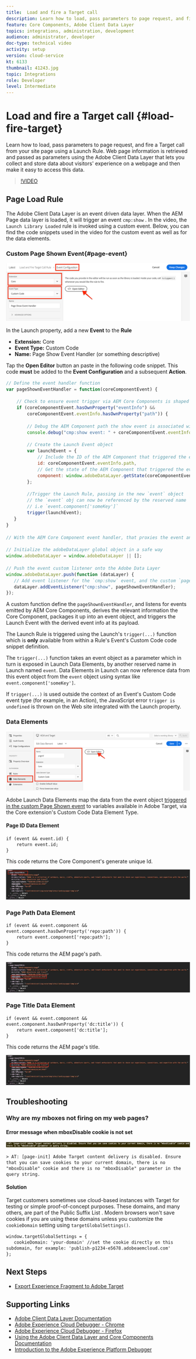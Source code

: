 ```yaml
---
title:  Load and fire a Target call
description: Learn how to load, pass parameters to page request, and fire a Target call from your site page using a Launch Rule. Page information is retrieved and passed as parameters using the Adobe Client Data Layer that lets you collect and store data about visitors' experience on a webpage and then make it easy to access this data.
feature: Core Components, Adobe Client Data Layer
topics: integrations, administration, development
audience: administrator, developer
doc-type: technical video
activity: setup
version: cloud-service
kt: 6133
thumbnail: 41243.jpg
topic: Integrations
role: Developer
level: Intermediate
---
```


# Load and fire a Target call {#load-fire-target}

Learn how to load, pass parameters to page request, and fire a Target call from your site page using a Launch Rule. Web page information is retrieved and passed as parameters using the Adobe Client Data Layer that lets you collect and store data about visitors' experience on a webpage and then make it easy to access this data.

>[!VIDEO](https://video.tv.adobe.com/v/41243?quality=12&learn=on)

## Page Load Rule 

The Adobe Client Data Layer is an event driven data layer. When the AEM Page data layer is loaded, it will trigger an event `cmp:show` . In the video, the `Launch Library Loaded` rule is invoked using a custom event. Below, you can find the code snippets used in the video for the custom event as well as for the data elements. 

### Custom Page Shown Event{#page-event}

![Page shown event configuration and custom code](assets/load-and-fire-target-call.png)

In the Launch property, add a new **Event** to the **Rule**

+ __Extension:__ Core
+ __Event Type:__ Custom Code
+ __Name:__ Page Show Event Handler (or something  descriptive)

Tap the __Open Editor__ button an paste in the following code snippet. This code __must__ be added to the __Event Configuration__ and a subsequent __Action__. 

```javascript
// Define the event handler function
var pageShownEventHandler = function(coreComponentEvent) {

    // Check to ensure event trigger via AEM Core Components is shaped correctly
    if (coreComponentEvent.hasOwnProperty("eventInfo") && 
        coreComponentEvent.eventInfo.hasOwnProperty("path")) {
    
        // Debug the AEM Component path the show event is associated with
        console.debug("cmp:show event: " + coreComponentEvent.eventInfo.path);

        // Create the Launch Event object
        var launchEvent = {
            // Include the ID of the AEM Component that triggered the event
            id: coreComponentEvent.eventInfo.path,
            // Get the state of the AEM Component that triggered the event           
            component: window.adobeDataLayer.getState(coreComponentEvent.eventInfo.path)
        };

        //Trigger the Launch Rule, passing in the new `event` object
        // the `event` obj can now be referenced by the reserved name `event` by other Launch data elements
        // i.e `event.component['someKey']`
        trigger(launchEvent);
   }
}

// With the AEM Core Component event handler, that proxies the event and relevant information to Adobe Launch, defined above...

// Initialize the adobeDataLayer global object in a safe way
window.adobeDataLayer = window.adobeDataLayer || [];

// Push the event custom listener onto the Adobe Data Layer
window.adobeDataLayer.push(function (dataLayer) {
   // Add event listener for the `cmp:show` event, and the custom `pageShownEventHandler` function as the callback
   dataLayer.addEventListener("cmp:show", pageShownEventHandler);
});
```

A custom function define the `pageShownEventHandler`, and listens for events emitted by AEM Core Components, derives the relevant information the Core Component, packages it up into an event object, and triggers the Launch Event with the derived event info at its payload.

The Launch Rule is triggered using the Launch's `trigger(...)` function which is __only__ available from within a Rule's Event's Custom Code code snippet definition. 

The `trigger(...)` function takes an event object as a parameter which in turn is exposed in Launch Data Elements, by another reserved name in Launch named `event`. Data Elements in Launch can now reference data from this event object from the `event` object using syntax like `event.component['someKey']`.

If `trigger(...)` is used outside the context of an Event's Custom Code event type (for example, in an Action), the JavaScript error `trigger is undefined` is thrown on the Web site integrated with the Launch property.


### Data Elements 

![Data Elements](assets/data-elements.png)

Adobe Launch Data Elements map the data from the event object [triggered in the custom Page Shown event](#page-event) to variables available in Adobe Target, via the Core extension's Custom Code Data Element Type.

#### Page ID Data Element

```
if (event && event.id) {
    return event.id;
}
```

This code returns the Core Component's generate unique Id.

![Page ID](assets/pageid.png)

### Page Path Data Element

```
if (event && event.component && event.component.hasOwnProperty('repo:path')) {
    return event.component['repo:path'];
}
```

This code returns the AEM page's path.

![Page path](assets/pagepath.png)

### Page Title Data Element

```
if (event && event.component && event.component.hasOwnProperty('dc:title')) {
    return event.component['dc:title'];
}
```

This code returns the AEM page's title.

![Page Title](assets/pagetitle.png)

## Troubleshooting

### Why are my mboxes not firing on my web pages?

#### Error message when mboxDisable cookie is not set

![Target Cookie Domain Error](assets/target-cookie-error.png)

```
> AT: [page-init] Adobe Target content delivery is disabled. Ensure that you can save cookies to your current domain, there is no "mboxDisable" cookie and there is no "mboxDisable" parameter in the query string.
```

#### Solution

Target customers sometimes use cloud-based instances with Target for testing or simple proof-of-concept purposes. These domains, and many others, are part of the Public Suffix List .
Modern browsers won't save cookies if you are using these domains unless you customize the `cookieDomain` setting using `targetGlobalSettings()`.

```
window.targetGlobalSettings = {  
   cookieDomain: 'your-domain' //set the cookie directly on this subdomain, for example: 'publish-p1234-e5678.adobeaemcloud.com'
};
```

## Next Steps

+ [Export Experience Fragment to Adobe Target](./export-experience-fragment-target.md)
   
## Supporting Links

+ [Adobe Client Data Layer Documentation](https://github.com/adobe/adobe-client-data-layer/wiki)
+ [Adobe Experience Cloud Debugger - Chrome](https://chrome.google.com/webstore/detail/adobe-experience-cloud-de/ocdmogmohccmeicdhlhhgepeaijenapj) 
+ [Adobe Experience Cloud Debugger - Firefox](https://addons.mozilla.org/en-US/firefox/addon/adobe-experience-platform-dbg/)
+ [Using the Adobe Client Data Layer and Core Components Documentation](https://docs.adobe.com/content/help/en/experience-manager-core-components/using/developing/data-layer/overview.html)
+ [Introduction to the Adobe Experience Platform Debugger](https://docs.adobe.com/content/help/en/platform-learn/tutorials/data-ingestion/web-sdk/introduction-to-the-experience-platform-debugger.html)